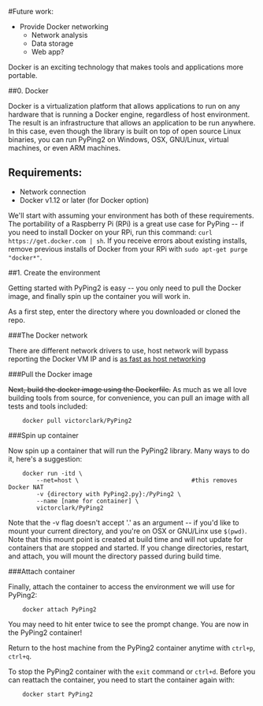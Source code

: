 
#Future work:

+ Provide Docker networking
    + Network analysis
    + Data storage
    + Web app?

Docker is an exciting technology that makes tools and applications more portable.

##0. Docker

Docker is a virtualization platform that allows applications to run on any
hardware that is running a Docker engine, regardless of host environment. The 
result is an infrastructure that allows an application to be run anywhere. In 
this case, even though the library is built on top of open source Linux 
binaries, you can run PyPing2 on Windows, OSX, GNU/Linux, virtual machines, or 
even ARM machines.

## Requirements:

+ Network connection
+ Docker v1.12 or later (for Docker option)

We'll start with assuming your environment has both of these requirements. The
portability of a Raspberry Pi (RPi) is a great use case for PyPing -- if you
need to install Docker on your RPi, run this command: `curl https://get.docker.com | sh`. 
If you receive errors about existing installs, remove previous installs of 
Docker from your RPi with `sudo apt-get purge "docker*"`.

##1. Create the environment

Getting started with PyPing2 is easy -- you only need to pull the Docker image, 
and finally spin up the container you will work in.

As a first step, enter the directory where you downloaded or cloned the repo.

###The Docker network

There are different network drivers to use, host network will bypass reporting
the Docker VM IP and is [as fast as host networking](https://www.elastic.co/blog/docker-networking)


###Pull the Docker image

~~Next, build the docker image using the Dockerfile.~~ As much as we all love
building tools from source, for convenience, you can pull an image with all 
tests and tools included:

        docker pull victorclark/PyPing2


###Spin up container

Now spin up a container that will run the PyPing2 library. Many ways to do it,
here's a suggestion:

        docker run -itd \
            --net=host \                                #this removes Docker NAT
            -v {directory with PyPing2.py}:/PyPing2 \
            --name [name for container] \
            victorclark/PyPing2

Note that the -v flag doesn't accept '.' as an argument -- if you'd like to 
mount your current directory, and you're on OSX or GNU/Linx use `$(pwd)`. Note
that this mount point is created at build time and will not update for containers
that are stopped and started. If you change directories, restart, and attach,
you will mount the directory passed during build time.

###Attach container

Finally, attach the container to access the environment we will use for PyPing2:

        docker attach PyPing2

You may need to hit enter twice to see the prompt change. You are now in the
PyPing2 container!

Return to the host machine from the PyPing2 container anytime with `ctrl+p`, 
`ctrl+q`.

To stop the PyPing2 container with the `exit` command or `ctrl+d`. Before you
can reattach the container, you need to start the container again with:

        docker start PyPing2
